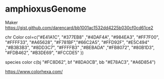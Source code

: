 # amphioxusGenome

Maker
https://gist.github.com/darencard/bb1001ac1532dd4225b030cf0cd61ce2


chr Color
col=c("#E41A1C", "#377EB8" ,"#4DAF4A", "#984EA3", "#FF7F00", "#FFFF33", "#A65628", "#F781BF","#66C2A5", "#FFD92F", "#E5C494" ,"#B3B3B3", "#8DD3C7", "#FFFFB3" ,"#BEBADA" ,"#FB8072", "#80B1D3", "#FDB462", "#B3DE69", "#FCCDE5" ))

species color
c(bj "#FC8D62",  bf "#8DA0CB", bb "#E78AC3", "#A6D854")

https://www.colorhexa.com/
